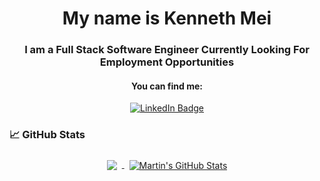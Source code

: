 
<!-- ## Hi there 👋 -->

<h1 align="center">My name is Kenneth Mei</h1>
<h3 align="center">I am a Full Stack Software Engineer Currently Looking For Employment Opportunities</h3>

<h4 align="center">You can find me:</h3>
<div align='center'>
  <a href="https://www.linkedin.com/in/kenneth-mei//">
    <img src="https://img.shields.io/badge/LinkedIn-blue?style=for-the-badge&logo=linkedin&logoColor=white" alt="LinkedIn Badge"/>
  </a>
</div>





### &#x1f4c8; GitHub Stats
<div align='center'>
  <a href="https://github.com/kazziken">
    <img align="center" style="margin:0.5rem" src="https://github-readme-stats.vercel.app/api/top-langs/?username=kazziken&title_color=ffffff&text_color=c9cacc&icon_color=4AB197&bg_color=1A2B34" />
  </a>

  <a href="https://github.com/kazziken">
    <img align="center" style="margin:0.5rem" src="https://github-readme-stats.vercel.app/api?username=kazziken&show_icons=true&line_height=27&count_private=true&title_color=ffffff&text_color=c9cacc&icon_color=4AB097&bg_color=1A2B34" alt="Martin's GitHub Stats" />
  </a>
</div>
